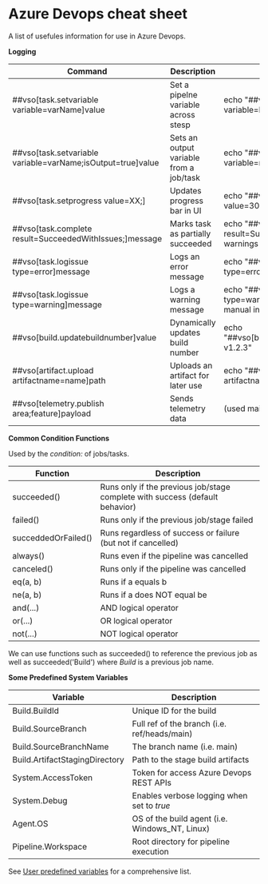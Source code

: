 # Azure Devops cheat sheet

A list of usefules information for use in Azure Devops.

**Logging** 

| Command | Description | Example |
|---------|-------------|---------|
| ##vso[task.setvariable variable=varName]value | Set a pipelne variable across stesp |  echo "##vso[task.setvariable variable=buildStatus]failed" |
| ##vso[task.setvariable variable=varName;isOutput=true]value | Sets an output variable from a job/task | echo "##vso[task.setvariable variable=result;isOutput=true]success" | 
| ##vso[task.setprogress value=XX;] | Updates progress bar in UI | echo "##vso[task.setprogress value=30;]Starting tests" | 
| ##vso[task.complete result=SucceededWithIssues;]message | Marks task as partially succeeded | echo "##vso[task.complete result=SucceededWithIssues;]Minor warnings occurred" | 
| ##vso[task.logissue type=error]message | Logs an error message | echo "##vso[task.logissue type=error]Deployment failed" | 
| ##vso[task.logissue type=warning]message | Logs a warning message | echo "##vso[task.logissue type=warning]Rollback occurred — manual intervention may be required" | 
| ##vso[build.updatebuildnumber]value | Dynamically updates build number | echo "##vso[build.updatebuildnumber]MyApp v1.2.3" | 
| ##vso[artifact.upload artifactname=name]path | Uploads an artifact for later use | echo "##vso[artifact.upload artifactname=logs]logs/error.log" | 
| ##vso[telemetry.publish area;feature]payload | Sends telemetry data | (used mainly by extensions) | 

**Common Condition Functions**

Used by the _condition:_ of jobs/tasks.

| Function | Description |
|----------|-------------|
| succeeded() | Runs only if the previous job/stage complete with success (default behavior) |
| failed() | Runs only if the previous job/stage failed |
| succeddedOrFailed() | Runs regardless of success or failure (but not if cancelled) |
| always() | Runs even if the pipeline was cancelled |
| canceled() | Runs only if the pipeline was cancelled |
| eq(a, b) | Runs if a equals b |
| ne(a, b) | Runs if a does NOT equal be |
| and(...) | AND logical operator |
| or(...) | OR logical operator |
| not(...) | NOT logical operator |

We can use functions such as succeeded() to reference the previous job as well as succeeded('Build') where _Build_ is a previous job name.

**Some Predefined System Variables**

| Variable | Description |
|----------|-------------|
| Build.BuildId | Unique ID for the build |
| Build.SourceBranch | Full ref of the branch (i.e. ref/heads/main) |
| Build.SourceBranchName | The branch name (i.e. main) |
| Build.ArtifactStagingDirectory | Path to the stage build artifacts |
| System.AccessToken | Token for access Azure Devops REST APIs |
| System.Debug | Enables verbose logging when set to _true_ |
| Agent.OS | OS of the build agent (i.e. Windows_NT, Linux) |
| Pipeline.Workspace | Root directory for pipeline execution |

See [User predefined variables](https://learn.microsoft.com/en-us/azure/devops/pipelines/build/variables?view=azure-devops&tabs=yaml) for a comprehensive list.